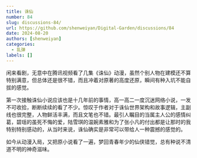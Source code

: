 ```yaml
---
title: 诛仙
number: 84
slug: discussions-84/
url: https://github.com/shenweiyan/Digital-Garden/discussions/84
date: 2024-08-20
authors: [shenweiyan]
categories: 
  - 乱弹
labels: []
---
```


闲来看剧，无意中在腾讯视频看了几集《诛仙》动漫，虽然个别人物在建模还不算特别满意，但总体还是很不错，而且冲着对原著的高度还原，瞬间有种入坑不能自拔的感觉。

<!-- more -->

第一次接触诛仙小说应该也是十几年前的事情，高一高二一度沉迷网络小说，一发不可收拾，断断续续的看了不少。惊叹于作者对于诛仙世界架构和故事逻辑，主副线也很完整，人物鲜活丰满，而且文笔也不错。最引人瞩目的当属主人公的感情纠葛，碧瑶的虽死不悔的爱，陆雪琪的温婉素雅和为了张小凡的付出都是让那时的我特别特别感动的，从当时来说，诛仙确实是非常可以带给人一种震撼的感觉的。      


如今从动漫入局，又把原小说看了一遍，梦回青春年少的仙侠错觉，总有种说不清道不明的神奇滋味。

<script src="https://giscus.app/client.js"
	data-repo="shenweiyan/Digital-Garden"
	data-repo-id="R_kgDOKgxWlg"
	data-mapping="number"
	data-term="84"
	data-reactions-enabled="1"
	data-emit-metadata="0"
	data-input-position="bottom"
	data-theme="light"
	data-lang="zh-CN"
	crossorigin="anonymous"
	async>
</script>
